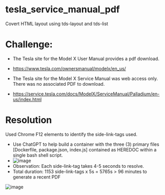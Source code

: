 # tesla_service_manual_pdf
Covert HTML layout using tds-layout and tds-list


# Challenge:
- The Tesla site for the Model X User Manual provides a pdf download.
- https://www.tesla.com/ownersmanual/modelx/en_us/    
  
- The Tesla site for the Model X Service Manual was web access only.   There was no associated PDF to download.
- https://service.tesla.com/docs/ModelX/ServiceManual/Palladium/en-us/index.html  
  

# Resolution
Used Chrome F12 elements to identify the side-link-tags used.
- Use ChatGPT to help build a container with the three (3) primary files [Dockerfile, package.json, index.js] contained as HEREDOC within a single bash shell script.
- ![image](https://github.com/user-attachments/assets/7223dc70-63f1-4ba9-bf60-324e72268f6c)
- Observation:  Each side-link-tag takes 4-5 seconds to resolve.
- Total duration: 1153 side-link-tags x 5s = 5765s  > 96 minutes to generate a recent PDF
  


![image](https://github.com/user-attachments/assets/989077c4-148a-4c2b-81a8-0e7f55c44426)
